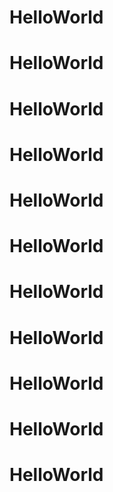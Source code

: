 # HelloWorld
# HelloWorld
# HelloWorld
# HelloWorld
# HelloWorld
# HelloWorld
# HelloWorld
# HelloWorld
# HelloWorld
# HelloWorld
# HelloWorld
